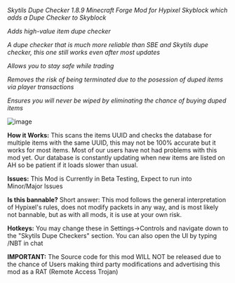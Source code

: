 
_Skytils Dupe Checker 1.8.9 Minecraft Forge Mod for Hypixel Skyblock which adds a Dupe Checker to Skyblock_    

*Adds high-value item dupe checker*  

*A dupe checker that is much more reliable than SBE and Skytils dupe checker, this one still works even after most updates* 

*Allows you to stay safe while trading*

*Removes the risk of being terminated due to the posession of duped items via player transactions* 

*Ensures you will never be wiped by eliminating the chance of buying duped items*

![image](https://user-images.githubusercontent.com/104114163/164355578-df870886-a5fc-4723-a949-c5f7cf4ede40.png)

 **How it Works:** This scans the items UUID and checks the database for multiple items with the same UUID, this may not be 100% accurate but it works for most items. Most of our users have not had problems with this mod yet. Our database is constantly updating when new items are listed on AH so be patient if it loads slower than usual.  

 **Issues:** This Mod is Currently in Beta Testing, Expect to run into Minor/Major Issues 

 **Is this bannable?** Short answer: This mod follows the general interpretation of Hypixel's rules, does not modify packets in any way, and is most likely not 
bannable, but as with all mods, it is use at your own risk.  

 **Hotkeys:** You may change these in Settings->Controls and navigate down to the "Skytils Dupe Checkers" section. You can also open the UI by typing /NBT in chat  

 **IMPORTANT:** The Source code for this mod WILL NOT be released due to the chance of Users making third party modifications and advertising this mod as a RAT (Remote Access Trojan) 
